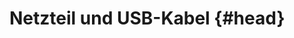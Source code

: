# Netzteil und USB-Kabel {#head}

<div class="description"></div>
<div class="line">
    <br>
    <br>
</div>

